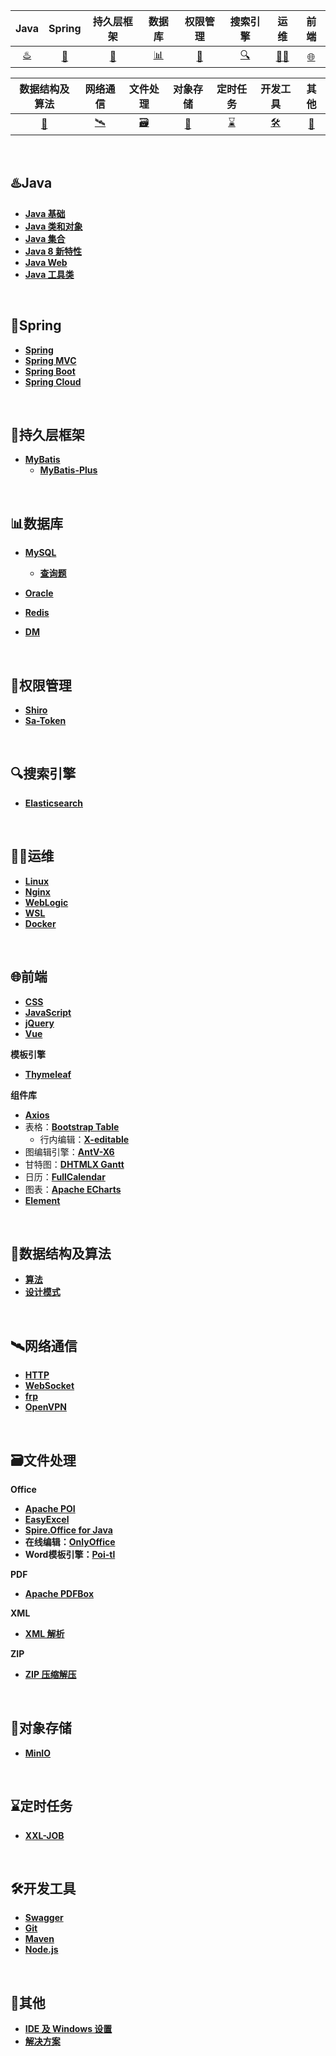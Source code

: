 | Java | Spring | 持久层框架 | 数据库 | 权限管理 | 搜索引擎 | 运维 | 前端 |
| :--: | :----: | :--------: | :----: | :------: | :------: | :------: | :------: |
| [♨️](#♨️java) | [🍃](#🍃Spring) | [💾](#💾持久层框架) | [📊](#📊数据库) | [🔐](#🔐权限管理) | [🔍](#🔍搜索引擎) | [🧑‍🔧](#🧑‍🔧运维) | [🌐](#🌐前端) |

| 数据结构及算法 | 网络通信  | 文件处理                    | 对象存储 | 定时任务                            | 开发工具        | 其他                    |
| :-------------------------: | :------: | :---------------------------------: | :-------------: | :---------------------: | :---------------------: | :---------------------: |
| [🧮](#🧮数据结构及算法) | [🛰️](#🛰️协议) | [🗃️](#🗃️文件处理) |    [📇](#📇对象存储)      | [⌛](#⌛定时任务) | [🛠️](#🛠️开发工具) | [👻](#👻其他) |

<br/>

## ♨️Java

- [**Java 基础**](https://github.com/0richalcos/Note/blob/main/Markdown/JavaBasics.md)
- [**Java 类和对象**](https://github.com/0richalcos/Note/blob/main/Markdown/JavaObject.md)
- [**Java 集合**](https://github.com/0richalcos/Note/blob/main/Markdown/JavaCollection.md)
- [**Java 8 新特性**](https://github.com/0richalcos/Note/blob/main/Markdown/Java8.md)
- [**Java Web**](https://github.com/0richalcos/Note/blob/main/Markdown/JavaWeb.md)
- [**Java 工具类**](https://github.com/0richalcos/Note/blob/main/Markdown/JavaUtils.md)

<br/>

## 🍃Spring

- [**Spring**](https://github.com/0richalcos/Note/blob/main/Markdown/Spring.md)
- [**Spring MVC**](https://github.com/0richalcos/Note/blob/main/Markdown/SpringMVC.md)
- [**Spring Boot**](https://github.com/0richalcos/Note/blob/main/Markdown/SpringBoot.md)
- [**Spring Cloud**](https://github.com/0richalcos/Note/blob/main/Markdown/SpringCloud.md)

<br/>

## 💾持久层框架

- [**MyBatis**](https://github.com/0richalcos/Note/blob/main/Markdown/MyBatis.md)
  - [**MyBatis-Plus**](https://github.com/0richalcos/Note/blob/main/Markdown/MyBatis-Plus.md)

<br/>

## 📊数据库

- [**MySQL**](https://github.com/0richalcos/Note/blob/main/Markdown/MySQL.md)
	- [**查询题**](https://github.com/0richalcos/Note/blob/main/Markdown/MySQLQuery.md)

- [**Oracle**](https://github.com/0richalcos/Note/blob/main/Markdown/Oracle.md)
- [**Redis**](https://github.com/0richalcos/Note/blob/main/Markdown/Redis.md)
- [**DM**](https://github.com/0richalcos/Note/blob/main/Markdown/DM.md)

<br/>

## 🔐权限管理

- [**Shiro**](https://github.com/0richalcos/Note/blob/main/Markdown/Shiro.md)
- [**Sa-Token**](https://github.com/0richalcos/Note/blob/main/Markdown/Sa-Token.md)

<br/>

## 🔍搜索引擎

- [**Elasticsearch**](https://github.com/0richalcos/Note/blob/main/Markdown/Elasticsearch.md)

<br/>

## 🧑‍🔧运维

- [**Linux**](https://github.com/0richalcos/Note/blob/main/Markdown/Linux.md)
- [**Nginx**](https://github.com/0richalcos/Note/blob/main/Markdown/Nginx.md)
- [**WebLogic**](https://github.com/0richalcos/Note/blob/main/Markdown/WebLogic.md)
- [**WSL**](https://github.com/0richalcos/Note/blob/main/Markdown/WSL.md)
- [**Docker**](https://github.com/0richalcos/Note/blob/main/Markdown/Docker.md)

<br/>

## 🌐前端

- [**CSS**](https://github.com/0richalcos/Note/blob/main/Markdown/CSS.md)
- [**JavaScript**](https://github.com/0richalcos/Note/blob/main/Markdown/JavaScript.md)
- [**jQuery**](https://github.com/0richalcos/Note/blob/main/Markdown/jQuery.md)
- [**Vue**](https://github.com/0richalcos/Note/blob/main/Markdown/Vue.md)



**模板引擎**

- [**Thymeleaf**](https://github.com/0richalcos/Note/blob/main/Markdown/Thymeleaf.md)



**组件库**

- [**Axios**](https://github.com/0richalcos/Note/blob/main/Markdown/Axios.md)
- 表格：[**Bootstrap Table**](https://github.com/0richalcos/Note/blob/main/Markdown/BootstrapTable.md)
  - 行内编辑：[**X-editable**](https://github.com/0richalcos/Note/blob/main/Markdown/X-editable.md)
- 图编辑引擎：[**AntV-X6**](https://github.com/0richalcos/Note/blob/main/Markdown/AntV-X6.md)
- 甘特图：[**DHTMLX Gantt**](https://github.com/0richalcos/Note/blob/main/Markdown/DHTMLXGantt.md)
- 日历：[**FullCalendar**](https://github.com/0richalcos/Note/blob/main/Markdown/FullCalendar.md)
- 图表：[**Apache ECharts**](https://github.com/0richalcos/Note/blob/main/Markdown/ApacheECharts.md)
- [**Element**](https://github.com/0richalcos/Note/blob/main/Markdown/Element.md)

<br/>

## 🧮数据结构及算法

- [**算法**](https://github.com/0richalcos/Note/blob/main/Markdown/Algorithm.md)
- [**设计模式**](https://github.com/0richalcos/Note/blob/main/Markdown/DesignPattern.md)

<br/>

## 🛰️网络通信

- [**HTTP**](https://github.com/0richalcos/Note/blob/main/Markdown/HTTP.md)
- [**WebSocket**](https://github.com/0richalcos/Note/blob/main/Markdown/WebSocket.md)
- [**frp**](https://github.com/0richalcos/Note/blob/main/Markdown/frp.md)
- [**OpenVPN**](https://github.com/0richalcos/Note/blob/main/Markdown/OpenVPN.md)

<br/>

## 🗃️文件处理

**Office**

- [**Apache POI**](https://github.com/0richalcos/Note/blob/main/Markdown/ApachePOI.md)
- [**EasyExcel**](https://github.com/0richalcos/Note/blob/main/Markdown/EasyExcel.md)
- [**Spire.Office for Java**](https://github.com/0richalcos/Note/blob/main/Markdown/Spire.OfficeForJava.md)
- **在线编辑：**[**OnlyOffice**](https://github.com/0richalcos/Note/blob/main/Markdown/OnlyOffice.md)
- **Word模板引擎：**[**Poi-tl**](https://github.com/0richalcos/Note/blob/main/Markdown/Poi-tl.md)



**PDF**

- [**Apache PDFBox**](https://github.com/0richalcos/Note/blob/main/Markdown/ApachePDFBox.md)



**XML**

- [**XML 解析**](https://github.com/0richalcos/Note/blob/main/Markdown/XMLParse.md)



**ZIP**

- [**ZIP 压缩解压**](https://github.com/0richalcos/Note/blob/main/Markdown/Zip4j.md)

<br/>

## 📇对象存储

- [**MinIO**](https://github.com/0richalcos/Note/blob/main/Markdown/MinIO.md)

<br/>

## ⌛定时任务

- [**XXL-JOB**](https://github.com/0richalcos/Note/blob/main/Markdown/XXL-JOB.md)

<br/>

## 🛠️开发工具

- [**Swagger**](https://github.com/0richalcos/Note/blob/main/Markdown/Swagger.md)
- [**Git**](https://github.com/0richalcos/Note/blob/main/Markdown/Git.md)
- [**Maven**](https://github.com/0richalcos/Note/blob/main/Markdown/Maven.md)
- [**Node.js**](https://github.com/0richalcos/Note/blob/main/Markdown/Node.js.md)

<br/>

## 👻其他

- [**IDE 及 Windows 设置**](https://github.com/0richalcos/Note/blob/main/Markdown/IDE&Windows.md)
- [**解决方案**](https://github.com/0richalcos/Note/blob/main/Markdown/Solutions.md)

